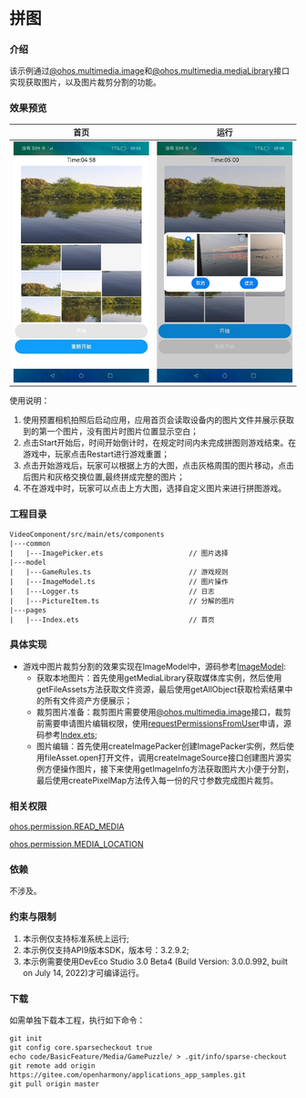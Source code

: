 # 拼图

### 介绍

该示例通过[@ohos.multimedia.image](https://gitee.com/openharmony/docs/blob/master/zh-cn/application-dev/reference/apis/js-apis-image.md)和[@ohos.multimedia.mediaLibrary](https://gitee.com/openharmony/docs/blob/master/zh-cn/application-dev/reference/apis/js-apis-medialibrary.md)接口实现获取图片，以及图片裁剪分割的功能。

### 效果预览
|首页|运行|
|---|---|
|![running](screenshot/devices/running.jpeg)|![running](screenshot/devices/change.jpeg)|

使用说明：
1. 使用预置相机拍照后启动应用，应用首页会读取设备内的图片文件并展示获取到的第一个图片，没有图片时图片位置显示空白；
2. 点击Start开始后，时间开始倒计时，在规定时间内未完成拼图则游戏结束。在游戏中，玩家点击Restart进行游戏重置；
3. 点击开始游戏后，玩家可以根据上方的大图，点击灰格周围的图片移动，点击后图片和灰格交换位置,最终拼成完整的图片；
4. 不在游戏中时，玩家可以点击上方大图，选择自定义图片来进行拼图游戏。

### 工程目录
```
VideoComponent/src/main/ets/components
|---common
|   |---ImagePicker.ets                     // 图片选择
|---model
|   |---GameRules.ts                        // 游戏规则
|   |---ImageModel.ts                       // 图片操作
|   |---Logger.ts                           // 日志
|   |---PictureItem.ts                      // 分解的图片
|---pages
|   |---Index.ets                           // 首页
```
### 具体实现
+ 游戏中图片裁剪分割的效果实现在ImageModel中，源码参考[ImageModel](entry/src/main/ets/model/ImageModel.ts):
  + 获取本地图片：首先使用getMediaLibrary获取媒体库实例，然后使用getFileAssets方法获取文件资源，最后使用getAllObject获取检索结果中的所有文件资产方便展示；
  + 裁剪图片准备：裁剪图片需要使用[@ohos.multimedia.image](https://gitee.com/openharmony/docs/blob/master/zh-cn/application-dev/reference/apis/js-apis-image.md)接口，裁剪前需要申请图片编辑权限，使用[requestPermissionsFromUser](https://gitee.com/openharmony/docs/blob/monthly_20221018/zh-cn/application-dev/reference/apis/js-apis-inner-application-uiAbilityContext.md)申请，源码参考[Index.ets](entry/src/main/ets/pages/Index.ets);
  + 图片编辑：首先使用createImagePacker创建ImagePacker实例，然后使用fileAsset.open打开文件，调用createImageSource接口创建图片源实例方便操作图片，接下来使用getImageInfo方法获取图片大小便于分割，最后使用createPixelMap方法传入每一份的尺寸参数完成图片裁剪。

### 相关权限

[ohos.permission.READ_MEDIA](https://gitee.com/openharmony/docs/blob/master/zh-cn/application-dev/security/permission-list.md)

[ohos.permission.MEDIA_LOCATION](https://gitee.com/openharmony/docs/blob/master/zh-cn/application-dev/security/permission-list.md)

### 依赖

不涉及。

### 约束与限制

1. 本示例仅支持标准系统上运行;
2. 本示例仅支持API9版本SDK，版本号：3.2.9.2;
3. 本示例需要使用DevEco Studio 3.0 Beta4 (Build Version: 3.0.0.992, built on July 14, 2022)才可编译运行。

### 下载
如需单独下载本工程，执行如下命令：
```
git init
git config core.sparsecheckout true
echo code/BasicFeature/Media/GamePuzzle/ > .git/info/sparse-checkout
git remote add origin https://gitee.com/openharmony/applications_app_samples.git
git pull origin master
```